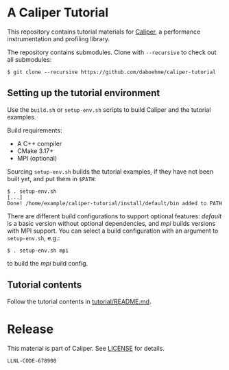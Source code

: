 # A Caliper Tutorial

This repository contains tutorial materials for 
[Caliper](https://github.com/LLNL/Caliper), a performance instrumentation and
profiling library.

The repository contains submodules. Clone with `--recursive` to check out all 
submodules:

    $ git clone --recursive https://github.com/daboehme/caliper-tutorial

## Setting up the tutorial environment

Use the `build.sh` or `setup-env.sh` scripts to build Caliper and the tutorial 
examples. 

Build requirements:

* A C++ compiler
* CMake 3.17+
* MPI (optional)

Sourcing `setup-env.sh` builds the tutorial examples, if they have not been 
built yet, and put them in `$PATH`:

    $ . setup-env.sh
    [...]
    Done! /home/example/caliper-tutorial/install/default/bin added to PATH

There are different build configurations to support optional features: 
*default* is a basic version without optional dependencies, and *mpi* builds
versions with MPI support. You can select a build configuration with an
argument to `setup-env.sh`, e.g.:

    $ . setup-env.sh mpi

to build the *mpi* build config.

## Tutorial contents

Follow the tutorial contents in [tutorial/README.md](tutorial/README.md).

# Release

This material is part of Caliper. See 
[LICENSE](https://github.com/LLNL/Caliper/blob/master/LICENSE) 
for details.

``LLNL-CODE-678900``
